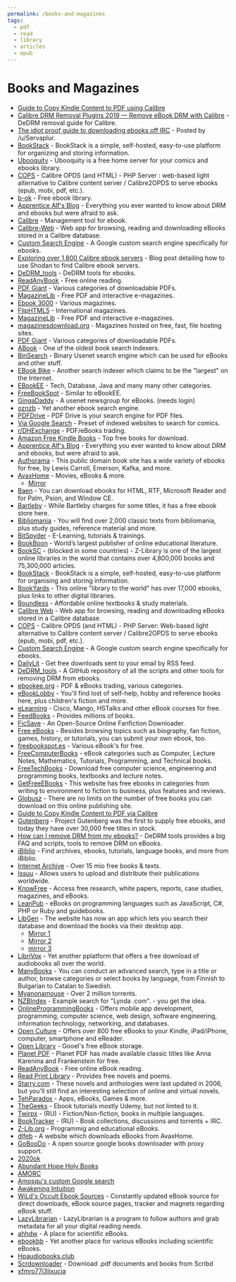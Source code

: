```yaml
---
permalink: /books-and-magazines
tags:
  - pdf
  - read
  - library
  - articles
  - epub
---
```


# Books and Magazines

- [Guide to Copy Kindle Content to PDF using Calibre](https://www.reddit.com/r/Piracy/comments/bm837l/guide_to_copy_kindle_content_to_pdf_using_calibre/)
- [Calibre DRM Removal Plugins 2019 — Remove eBook DRM with Calibre](https://medium.com/@angeldan1989/calibre-drm-removal-plugins-2019-remove-ebook-drm-with-calibre-4ec9c07cae80) - DeDRM removal guide for Calibre.
- [The idiot proof guide to downloading ebooks off IRC](https://www.removeddit.com/r/Piracy/comments/2oftbu/guide_the_idiot_proof_guide_to_downloading_ebooks/) - Posted by /u/Servaplur.
- [BookStack](https://www.bookstackapp.com/) - BookStack is a simple, self-hosted, easy-to-use platform for organizing and storing information.
- [Ubooquity](http://vaemendis.net/ubooquity/) - Ubooquity is a free home server for your comics and ebooks library.
- [COPS](https://github.com/seblucas/cops) - Calibre OPDS (and HTML) - PHP Server : web-based light alternative to Calibre content server / Calibre2OPDS to serve ebooks (epub, mobi, pdf, etc.).
- [b-ok](http://b-ok.xyz/) - Free ebook library.
- [Apprentice Alf's Blog](https://apprenticealf.wordpress.com/) - Everything you ever wanted to know about DRM and ebooks but were afraid to ask.
- [Calibre](https://calibre-ebook.com/) - Management tool for ebook.
- [Calibre-Web](https://github.com/janeczku/calibre-web) - Web app for browsing, reading and downloading eBooks stored in a Calibre database.
- [Custom Search Engine](https://cse.google.com/cse?cx=000661023013169144559:a1-kkiboeco) - A Google custom search engine specifically for ebooks.
- [Exploring over 1,800 Calibre ebook servers](https://blog.chrisbonk.ca/2018/12/knowledge-is-power-exploring-over-1800.html?m=1) - Blog post detailing how to use Shodan to find Calibre ebook servers.
- [DeDRM_tools](https://github.com/apprenticeharper/DeDRM_tools) - DeDRM tools for ebooks.
- [ReadAnyBook](https://readanybook.com/) - Free online reading.
- [PDF Giant](http://pdf-giant.com/) - Various categories of downloadable PDFs.
- [MagazineLib](https://magazinelib.com/) - Free PDF and interactive e-magazines.
- [Ebook 3000](http://ebook3000.com/) - Various magazines.
- [FlipHTML5](http://fliphtml5.com/explore) - International magazines.
- [MagazineLib](https://magazinelib.com/) - Free PDF and interactive e-magazines.
- [magazinesdownload.org](https://magazinesdownload.org/) - Magazines hosted on free, fast, file hosting sites.
- [PDF Giant](http://pdf-giant.com/) - Various categories of downloadable PDFs.
- [ABook](http://abook.ws/) - One of the oldest book search indexers.
- [BinSearch](http://binsearch.info/) - Binary Usenet search engine which can be used for eBooks and other stuff.
- [EBook Bike](https://ebook.bike/) - Another search indexer which claims to be the "largest" on the Internet.
- [EBookEE](https://ebookee.org/) - Tech, Database, Java and many many other categories.
- [FreeBookSpot](http://www.freebookspot.es/) - Similar to eBookEE.
- [GingaDaddy](http://www.gingadaddy.com) - A usenet newsgroup for eBooks. (needs login)
- [oznzb](https://www.oznzb.com) - Yet another ebook search engine.
- [PDFDrive](https://www.pdfdrive.com/) - PDF Drive is your search engine for PDF files.
- [Via Google Search](http://www.google.com/cse/home?cx=000661023013169144559:a1-kkiboeco) - Preset of indexed websites to search for comics.
- [r/DHExchange](https://reddit.com/r/DHExchange/) - PDF/eBooks trading.
- [Amazon Free Kindle Books](https://www.amazon.com/b/?_encoding=UTF8&camp=1789&creative=9325&linkCode=ur2&node=2245146011&tag=freeblog022-20&linkId=BNRPUFVEMRQP2NRR) - Top free books for download.
- [Apprentice Alf's Blog](https://apprenticealf.wordpress.com/) - Everything you ever wanted to know about DRM and ebooks, but were afraid to ask.
- [Authorama](https://www.authorama.com/) - This public domain book site has a wide variety of ebooks for free, by Lewis Carroll, Emerson, Kafka, and more.
- [AvaxHome](https://avxhm.se/) - Movies, eBooks & more.
  - [Mirror](https://avxhome.in/ebooks)
- [Baen](http://www.baen.com/catalog/category/view/s/free-library/) - You can download ebooks for HTML, RTF, Microsoft Reader and for Palm, Psion, and Window CE.
- [Bartleby](http://www.bartleby.com/ebook/) - While Bartleby charges for some titles, it has a free ebook store here.
- [Bibliomania](http://www.bibliomania.com/) - You will find over 2,000 classic texts from bibliomania, plus study guides, reference material and more.
- [BitSpyder](https://www.bitspyder.net/) - E-Learning, tutorials & trainings.
- [BookBoon](http://bookboon.com/) - World’s largest publisher of online educational literature.
- [BookSC](https://booksc.xyz/) - (blocked in some countries) - Z-Library is one of the largest online libraries in the world that contains over 4,800,000 books and 75,300,000 articles.
- [BookStack](https://www.bookstackapp.com/) - BookStack is a simple, self-hosted, easy-to-use platform for organising and storing information.
- [BookYards](http://www.bookyards.com/) - This online "library to the world" has over 17,000 ebooks, plus links to other digital libraries.
- [Boundless](https://www.boundless.com/) - Affordable online textbooks & study materials.
- [Calibre Web](https://github.com/janeczku/calibre-web) - Web app for browsing, reading and downloading eBooks stored in a Calibre database.
- [COPS](https://github.com/seblucas/cops) - Calibre OPDS (and HTML) - PHP Server: Web-based light alternative to Calibre content server / Calibre2OPDS to serve ebooks (epub, mobi, pdf, etc.).
- [Custom Search Engine](https://cse.google.com/cse?cx=000661023013169144559:a1-kkiboeco) - A Google custom search engine specifically for ebooks.
- [DailyLit](http://www.dailylit.com/) - Get free downloads sent to your email by RSS feed.
- [DeDRM_tools](https://github.com/apprenticeharper/DeDRM_tools) - A GitHub repository of all the scripts and other tools for removing DRM from ebooks.
- [ebookee.org](https://ebookee.org/) - PDF & eBooks trading, various categories.
- [eBookLobby](http://www.ebooklobby.com/) - You'll find lost of self-help, hobby and reference books here, plus children's fiction and more.
- [eLearning](https://www.torontopubliclibrary.ca) - Cisco, Mango, HSTalks and other eBook courses for free.
- [FeedBooks](http://www.feedbooks.com/publicdomain) - Provides millions of books.
- [FicSave](http://ficsave.xyz/) - An Open-Source Online Fanfiction Downloader.
- [Free eBooks](http://www.free-ebooks.net/) - Besides browsing topics such as biography, fan fiction, games, history, or tutorials, you can submit your own ebook, too.
- [freebookspot.es](http://www.freebookspot.es/) - Various eBook's for free.
- [FreeComputerBooks](http://freecomputerbooks.com/) - eBook categories such as Computer, Lecture Notes, Mathematics, Tutorials, Programming, and Technical books.
- [FreeTechBooks](http://www.freetechbooks.com/) - Download free computer science, engineering and programming books, textbooks and lecture notes.
- [GetFreeEBooks](http://www.getfreeebooks.com/) - This website has free ebooks in categories from writing to environment to fiction to business, plus features and reviews.
- [Globusz](http://www.globusz.com/) - There are no limits on the number of free books you can download on this online publishing site.
- [Guide to Copy Kindle Content to PDF via Calibre](https://www.removeddit.com/r/Piracy/comments/7vc3uv/guide_to_copy_kindle_content_to_pdf_using_calibre/)
- [Gutenberg](http://www.gutenberg.org/wiki/Main_Page) - Project Gutenberg was the first to supply free ebooks, and today they have over 30,000 free titles in stock.
- [How can I remove DRM from my ebooks?](https://github.com/apprenticeharper/DeDRM_tools/blob/master/FAQs.md#so-how-can-i-remove-drm-from-my-ebooks) - DeDRM tools provides a big FAQ and scripts, tools to remove DRM on eBooks.
- [iBiblio](http://www.ibiblio.org/) - Find archives, ebooks, tutorials, language books, and more from iBiblio.
- [Internet Archive](https://archive.org/details/texts) - Over 15 mio free books & texts.
- [Issuu](https://issuu.com/) - Allows users to upload and distribute their publications worldwide.
- [KnowFree](http://knowfree.tradepub.com/) - Access free research, white papers, reports, case studies, magazines, and eBooks.
- [LeanPub](https://leanpub.com/) - eBooks on programming languages such as JavaScript, C#, PHP or Ruby and guidebooks.
- [LibGen](http://gen.lib.rus.ec/) - The website has now an app which lets you search their database and download the books via their desktop app.
  - [Mirror 1](http://gen.lib.rus.ec/)
  - [Mirror 2](https://libgen.pw/)
  - [mirror 3](http://libgen.is/)
- [LibriVox](https://librivox.org/) - Yet another pplatform that offers a free download of audiobooks all over the world.
- [ManyBooks](http://manybooks.net/) - You can conduct an advanced search, type in a title or author, browse categories or select books by language, from Finnish to Bulgarian to Catalan to Swedish.
- [Myanonamouse](http://www.myanonamouse.net/login.php?returnto=%2F) - Over 2 million torrents.
- [NZBIndex](https://nzbindex.com/search/?q=Lynda.+Com&age=&max=25&minage=&sort=agedesc&minsize=&maxsize=&dq=&poster=&hidespam=0&hidespam=1&more=0) - Example search for "Lynda .com". - you get the idea.
- [OnlineProgrammingBooks](http://www.onlineprogrammingbooks.com/) - Offers mobile app development, programming, computer science, web design, software engineering, information technology, networking, and databases.
- [Open Culture](http://www.openculture.com/free_ebooks) - Offers over 800 free eBooks to your Kindle, iPad/iPhone, computer, smartphone and eReader.
- [Open Library](https://play.google.com/store/books/collection/topselling_free) - Gooel's free eBook storage.
- [Planet PDF](http://www.planetpdf.com/free_pdf_ebooks.asp) - Planet PDF has made available classic titles like Anna Karenina and Frankenstein for free.
- [ReadAnyBook](https://readanybook.com/) - Free online eBook reading.
- [Read Print Library](http://www.readprint.com/) - Provides free novels and poems.
- [Starry.com](http://www.starry.com/free-online-novels/index.htm) - These novels and anthologies were last updated in 2006, but you'll still find an interesting selection of online and virtual novels.
- [TehParadox](http://www.tehparadox.co/) - Apps, eBooks, Games & more.
- [TheGeeks](https://thegeeks.click/) - Ebook tutorials mostly Udemy, but not limted to it.
- [Twirpx](https://www.twirpx.com/) - (RU) - Fiction/Non-fiction, books in multiple languages.
- [BookTracker](https://booktracker.org/) - (RU) - Book collections, discussions and torrents + IRC.
- [Z-Lib.org](https://z-lib.org/) - Programmig and educational eBooks.
- [dlfeb](http://dlfeb.com/) - A website which downloads eBooks from AvaxHome.
- [GoBooDo](https://github.com/vaibhavk97/GoBooDo) - A open source google books downloader with proxy support.
- [2020ok](http://2020ok.com)
- [Abundant Hope Holy Books](http://krishnamurti.abundanthope.org)
- [AMORC](https://www.rosicrucian.org/texts)
- [Amosqu's custom Google search](https://cse.google.com/cse%3Fcx=011394183039475424659:5bfyqg89ers)
- [Awakening Intuition](http://www.awakening-intuition.com/ebooks.html)
- [WiLd's Occult Ebook Sources](https://justpaste.it/WiLdOccultEbooks) - Constantly updated eBook source for direct downloads, eBook source pages, tracker and magnets regarding eBook stuff.
- [LazyLibrarian](http://gitlab.com/LazyLibrarian/LazyLibrarian) - LazyLibrarian is a program to follow authors and grab metadata for all your digital reading needs.
- [ahhdw](http://ahhdw.com) - A place for scientific eBooks.
- [ebookbb](http://ebookbb.com) - Yet another place for various eBooks including scientific eBooks.
- [Hpaudiobooks.club](http://hpaudiobooks.club)
- [Scrdownloader](http://scrdownloader.com/) - Download .pdf documents and books from Scribd
- [xfmro77i3lixucja](http://xfmro77i3lixucja.tor2web.xyz)
